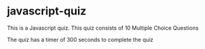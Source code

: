 # javascript-quiz



This is a Javascript quiz. 
This quiz consists of 10 Multiple Choice Questions

The quiz has a timer of 300 seconds to complete the quiz

